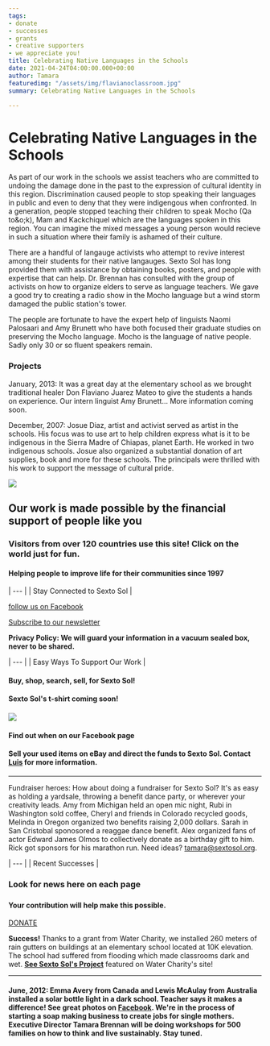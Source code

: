 ```yaml
---
tags:
- donate
- successes
- grants
- creative supporters
- we appreciate you!
title: Celebrating Native Languages in the Schools
date: 2021-04-24T04:00:00.000+00:00
author: Tamara
featuredimg: "/assets/img/flavianoclassroom.jpg"
summary: Celebrating Native Languages in the Schools

---
```

# Celebrating Native Languages in the Schools

As part of our work in the schools we assist teachers who are committed to undoing the damage done in the past to the expression of cultural identity in this region. Discrimination caused people to stop speaking their languages in public and even to deny that they were indigengous when confronted. In a generation, people stopped teaching their children to speak Mocho (Qa to&o;k), Mam and Kackchiquel which are the languages spoken in this region. You can imagine the mixed messages a young person would recieve in such a situation where their family is ashamed of their culture.

There are a handful of langauge activists who attempt to revive interest among their students for their native langauges. Sexto Sol has long provided them with assistance by obtaining books, posters, and people with expertise that can help. Dr. Brennan has consulted with the group of activists on how to organize elders to serve as language teachers. We gave a good try to creating a radio show in the Mocho language but a wind storm damaged the public station's tower.

The people are fortunate to have the expert help of linguists Naomi Palosaari and Amy Brunett who have both focused their graduate studies on preserving the Mocho language. Mocho is the language of native people. Sadly only 30 or so fluent speakers remain.

### Projects

January, 2013: It was a great day at the elementary school as we brought traditional healer Don Flaviano Juarez Mateo to give the students a hands on experience. Our intern linguist Amy Brunett... More information coming soon.

December, 2007: Josue Diaz, artist and activist served as artist in the schools. His focus was to use art to help children express what is it to be indigenous in the Sierra Madre of Chiapas, planet Earth. He worked in two indigenous schools. Josue also organized a substantial donation of art supplies, book and more for these schools. The principals were thrilled with his work to support the message of cultural pride.

![](/assets/img/leonel.jpg)

## Our work is made possible by the financial support of people like you

### Visitors from over 120 countries use this site! Click on the world just for fun.

#### Helping people to improve life for their communities since 1997

| --- |
| Stay Connected to Sexto Sol |

[follow us on Facebook](http://www.facebook.com/pages/The-Sexto-Sol-Center/211129337269?ref=ts "Sexto Sol Center Facebook")

[Subscribe to our newsletter](http://eepurl.com/b6CyD)

**Privacy Policy: We will guard your information in a vacuum sealed box, never to be shared.**

| --- |
| Easy Ways To Support Our Work |

#### Buy, shop, search, sell, for Sexto Sol!

#### Sexto Sol's t-shirt coming soon!

#### 

![](/assets/img/t-shirt.jpg)

#### Find out when on our Facebook page

#### Sell your used items on eBay and direct the funds to Sexto Sol. Contact [Luis](http://www.sextosol.org/contact.html) for more information.

***

Fundraiser heroes: How about doing a fundraiser for Sexto Sol? It's as easy as holding a yardsale, throwing a benefit dance party, or wherever your creativity leads. Amy from Michigan held an open mic night, Rubi in Washington sold coffee, Cheryl and friends in Colorado recycled goods, Melinda in Oregon organized two benefits raising 2,000 dollars. Sarah in San Cristobal sponosored a reaggae dance benefit. Alex organized fans of actor Edward James Olmos to collectively donate as a birthday gift to him. Rick got sponsors for his marathon run. Need ideas? tamara@sextosol.org.

| --- |
| Recent Successes |

### Look for news here on each page

### 

#### Your contribution will help make this possible.

[DONATE]( "Donate")

**Success!** Thanks to a grant from Water Charity, we installed 260 meters of rain gutters on buildings at an elementary school located at 10K elevation. The school had suffered from flooding which made classrooms dark and wet. [**See Sexto Sol's Project**](http://www.watercharity.org/node/113) featured on Water Charity's site!

***

#### June, 2012: Emma Avery from Canada and Lewis McAulay from Australia installed a solar bottle light in a dark school. Teacher says it makes a difference! See great photos on [Facebook](http://www.facebook.com/pages/The-Sexto-Sol-Center/211129337269?ref=ts). We're in the process of starting a soap making business to create jobs for single mothers. Executive Director Tamara Brennan will be doing workshops for 500 families on how to think and live sustainably. Stay tuned.
